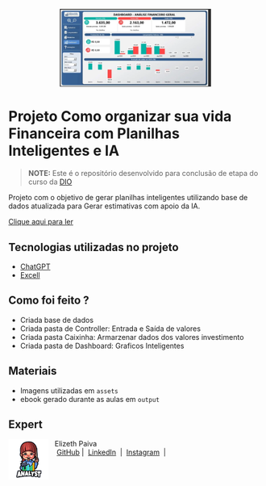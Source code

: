 <p align="center">
<img 
    src="https://github.com/Elly-zps/Plan-financereira-inteligente-IA/blob/main/assets/CCS.png"
    width="300"
/>
</p>


# Projeto Como organizar sua vida Financeira com Planilhas Inteligentes e IA


 >  **NOTE:** Este é o repositório desenvolvido para conclusão de etapa do curso da  [DIO](https://dio.me)

Projeto com o objetivo de gerar planilhas inteligentes utilizando base de dados atualizada para Gerar estimativas com apoio da IA.

<a href="https://github.com/Elly-zps/Plan-financereira-inteligente-IA/blob/main/output/Tba_dio.xlsx" title="View PDF now"> Clique aqui para ler</a>


##  Tecnologias utilizadas no projeto

- [ChatGPT](https://chat.openai.com/) 
- [Excell](https://www.microsoft.com/en/microsoft-365/Excell)


##  Como foi feito ?

- Criada base de dados 
- Criada pasta de Controller: Entrada e Saída de valores
- Criada pasta Caixinha: Armarzenar dados dos valores investimento 
- Criada pasta de Dashboard: Graficos Inteligentes 


##  Materiais

- Imagens utilizadas em `assets`
- ebook gerado durante as aulas em `output`



##  Expert


<p>
    <img 
      align=left 
      margin=10 
      width=80 
      src="https://github.com/Elly-zps/prompts-to-create-a-ebook/blob/main/assets/analista_609550-121.jpg"
    />
    <p>&nbsp&nbsp&nbspElizeth Paiva<br>
    &nbsp&nbsp&nbsp
    <a href="https://github.com/Elly-zps">
    GitHub</a>&nbsp;|&nbsp;
    <a href="www.linkedin.com/in/elizeth-paiva-9a930a30">LinkedIn</a>
&nbsp;|&nbsp;
    <a href="https://www.instagram.com/elizeth.paiva/">
    Instagram</a>
&nbsp;|&nbsp;</p>
</p>
